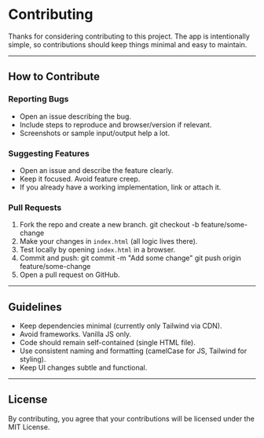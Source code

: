 # Contributing

Thanks for considering contributing to this project. The app is intentionally simple, so contributions should keep things minimal and easy to maintain.

---

## How to Contribute

### Reporting Bugs
- Open an issue describing the bug.
- Include steps to reproduce and browser/version if relevant.
- Screenshots or sample input/output help a lot.

### Suggesting Features
- Open an issue and describe the feature clearly.
- Keep it focused. Avoid feature creep.
- If you already have a working implementation, link or attach it.

### Pull Requests
1. Fork the repo and create a new branch.
git checkout -b feature/some-change
2. Make your changes in `index.html` (all logic lives there).
3. Test locally by opening `index.html` in a browser.
4. Commit and push:
git commit -m "Add some change"
git push origin feature/some-change
5. Open a pull request on GitHub.

---

## Guidelines
- Keep dependencies minimal (currently only Tailwind via CDN).
- Avoid frameworks. Vanilla JS only.
- Code should remain self-contained (single HTML file).
- Use consistent naming and formatting (camelCase for JS, Tailwind for styling).
- Keep UI changes subtle and functional.

---

## License
By contributing, you agree that your contributions will be licensed under the MIT License.
